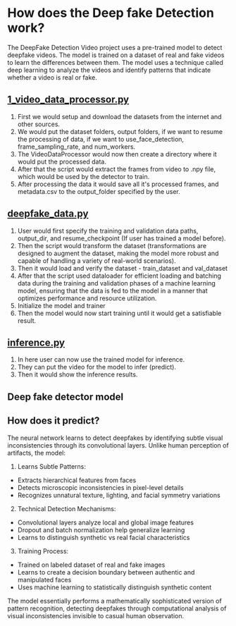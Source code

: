 # How does the Deep fake Detection work?

The DeepFake Detection Video project uses a pre-trained model to detect deepfake videos. The model is trained on a dataset of real and fake videos to learn the differences between them. The model uses a technique called deep learning to analyze the videos and identify patterns that indicate whether a video is real or fake.

## [1_video_data_processor.py](/1_video_data_processor.py)

1. First we would setup and download the datasets from the internet and other sources.
2. We would put the dataset folders, output folders, if we want to resume the processing of data, if we want to use_face_detection, frame_sampling_rate, and num_workers.
3. The VideoDataProcessor would now then create a directory where it would put the processed data.
4. After that the script would extract the frames from video to .npy file, which would be used by the detector to train.
5. After processing the data it would save all it's processed frames, and metadata.csv to the output_folder specified by the user.

## [deepfake_data.py](/deepfake_data.py)

1. User would first specify the training and validation data paths, output_dir, and resume_checkpoint (If user has trained a model before).
2. Then the script would transform the dataset (transformations are designed to augment the dataset, making the model more robust and capable of handling a variety of real-world scenarios).
3. Then it would load and verify the dataset - train_dataset and val_dataset
4. After that the script used dataloader for efficient loading and batching data during the training and validation phases of a machine learning model, ensuring that the data is fed to the model in a manner that optimizes performance and resource utilization.
5. Initialize the model and trainer
6. Then the model would now start training until it would get a satisfiable result.

## [inference.py](/inference.py)

1. In here user can now use the trained model for inference.
2. They can put the video for the model to infer (predict).
3. Then it would show the inference results.

## Deep fake detector model

## How does it predict?

The neural network learns to detect deepfakes by identifying subtle visual inconsistencies through its convolutional layers. Unlike human perception of artifacts, the model:

1. Learns Subtle Patterns:

- Extracts hierarchical features from faces
- Detects microscopic inconsistencies in pixel-level details
- Recognizes unnatural texture, lighting, and facial symmetry variations

2. Technical Detection Mechanisms:

- Convolutional layers analyze local and global image features
- Dropout and batch normalization help generalize learning
- Learns to distinguish synthetic vs real facial characteristics

3. Training Process:

- Trained on labeled dataset of real and fake images
- Learns to create a decision boundary between authentic and manipulated faces
- Uses machine learning to statistically distinguish synthetic content

The model essentially performs a mathematically sophisticated version of pattern recognition, detecting deepfakes through computational analysis of visual inconsistencies invisible to casual human observation.
